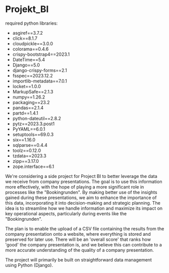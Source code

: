 # Projekt_BI

required python libraries:

* asgiref==3.7.2
* click==8.1.7
* cloudpickle==3.0.0
* colorama==0.4.6
* crispy-bootstrap4==2023.1
* DateTime==5.4
* Django==5.0
* django-crispy-forms==2.1
* fsspec==2023.12.2
* importlib-metadata==7.0.1
* locket==1.0.0
* MarkupSafe==2.1.3
* numpy==1.26.2
* packaging==23.2
* pandas==2.1.4
* partd==1.4.1
* python-dateutil==2.8.2
* pytz==2023.3.post1
* PyYAML==6.0.1
* setuptools==69.0.3
* six==1.16.0
* sqlparse==0.4.4
* toolz==0.12.0
* tzdata==2023.3
* zipp==3.17.0
* zope.interface==6.1

We're considering a side project for Project BI to better leverage the data we receive from company presentations. The goal is to use this information more effectively, with the hope of playing a more significant role in processes like the "Bookingrunden". By making better use of the insights gained during these presentations, we aim to enhance the importance of this data, incorporating it into decision-making and strategic planning. The idea is to streamline how we handle information and maximize its impact on key operational aspects, particularly during events like the "Bookingrunden".

The plan is to enable the upload of a CSV file containing the results from the company presentation onto a website, where everything is stored and preserved for later use. There will be an 'overall score' that ranks how 'good' the company presentation is, and we believe this can contribute to a more accurate understanding of the quality of a company presentation.

The project will primarily be built on straightforward data management using Python (Django).
